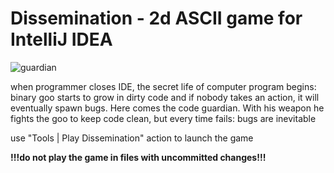 # Dissemination - 2d ASCII game for IntelliJ IDEA

![guardian](https://github.com/vxx1/Dissemination/blob/master/preview/guardian.gif?raw=true)

when programmer closes IDE, the secret life of computer program begins: binary goo starts to grow in dirty code and if nobody takes an action, it will eventually spawn bugs. Here comes the code guardian. With his weapon he fights the goo to keep code clean, but every time fails: bugs are inevitable

use "Tools | Play Dissemination" action to launch the game

**!!!do not play the game in files with uncommitted changes!!!**
